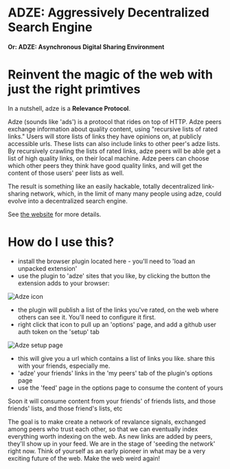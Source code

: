 # ADZE: Aggressively Decentralized Search Engine
#### Or: ADZE: Asynchronous Digital Sharing Environment

# Reinvent the magic of the web with just the right primtives

In a nutshell, adze is a **Relevance Protocol**.

Adze (sounds like 'ads') is a protocol that rides on top of HTTP. Adze peers exchange information about quality content, using "recursive lists of rated links."  Users will store lists of links they have opinions on, at publicly accessible urls. These lists can also include links to other peer's adze lists.   By recursively crawling the lists of rated links, adze peers will be able get a list of high quality links, on their local machine.  Adze peers can choose which other peers they think have good quality links, and will get the content of those users' peer lists as well.

The result is something like an easily hackable, totally decentralized link-sharing network, which, in the limit of many many people using adze, could evolve into a decentralized search engine.

See [the website](https://www.adze.network/) for more details.

# How do I use this?
* install the browser plugin located here - you'll need to 'load an unpacked extension'
* use the plugin to 'adze' sites that you like, by clicking the button the extension adds to your browser:

 ![Adze icon](https://i.imgur.com/qJb9YAm.png)
* the plugin will publish a list of the links you've rated, on the web where others can see it. You'll need to configure it first.
* right click that icon to pull up an 'options' page, and add a github user auth token on the 'setup' tab

 ![Adze setup page](https://i.imgur.com/yCrZHza.png)
* this will give you a url which contains a list of links you like. share this with your friends, especially me.
* 'adze' your friends' links in the 'my peers' tab of the plugin's options page
* use the 'feed' page in the options page to consume the content of yours

Soon it will consume content from your friends' of friends lists, and those friends' lists, and those friend's lists, etc

The goal is to make create a network of revalance signals, exchanged among peers who trust each other, so that we can eventually index everything worth indexing on the web. As new links are added by peers, they'll show up in your feed. We are in the stage of 'seeding the network' right now.  Think of yourself as an early pioneer in what may be a very exciting future of the web. Make the web weird again!
